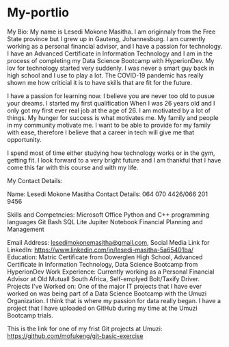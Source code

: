 # My-portlio

My Bio:
My name is Lesedi Mokone Masitha. I am originnaly from the Free State province but I grew up in Gauteng, Johannesburg. I am currently working as a personal financial advisor,
and I have a passion for technology. I have an Advanced Certificate in Information Technology and I am in the process of completing my Data Science Bootcamp with HyperionDev.
My lov for technology started very suddenly. I was never a smart guy back in high school and I use to play a lot. The COVID-19 pandemic has really shown me how criticial it is to 
have skills that are fit for the future. 

I have a passion for learning now. I believe you are never too old to pusue your dreams. I started my first qualification When I was 26 years old and I only got my first ever real job 
at the age of 26. I am motivated by a lot of things. My hunger for success is what motivates me. My family and people in my community motivate me. I want to be able to provide
for my family with ease, therefore I believe that a career in tech will give me that opportunity. 

I spend most of time either studying how technology works or in the gym, getting fit. I look forward to a very bright future and I am thankful that I have come this far with this
course and with my life.

My Contact Details:

Name: Lesedi Mokone Masitha
Contact Details: 064 070 4426/066 201 9456

Skills and Competncies:
Microsoft Office
Python and C++ programming languages
Git Bash
SQL Lite
Jupiter Notebook
Financial Planning and Management

Email Address: lesedimokonemasitha@gmail.com, 
Social Media Link for LinkedIn: https://www.linkedin.com/in/lesedi-masitha-5a65401ba/
Education: Matric Certificate from Dowerglen High School, Advanced Certificate in Information Technology, Data Science Bootcamp from HyperionDev
Work Experience: Currently working as a Personal Financial Advisor at Old Mutuall South Africa, Self-emplyed Bolt/Taxify Driver.
Projects I've Worked on: One of the major IT projects that I have ever worked on was being part of a Data Science Bootcamp with the Umuzi Organization. I think that is where my
passion for data really began. I have a project that I have uploaded on GitHub during my time at the Umuzi Bootcamp trials. 

This is the link for one of my frist Git projects at Umuzi: https://github.com/mofukeng/git-basic-exercise 
